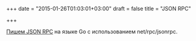 +++
date = "2015-01-26T01:03:01+03:00"
draft = false
title = "JSON RPC"

+++

<p><a href="http://wysocki.in/golang/2015/01/golang-net-rpc-jsonrpc/">Пишем&nbsp;JSON RPC</a> на языке Go с использованием&nbsp;net/rpc/jsonrpc.</p>

